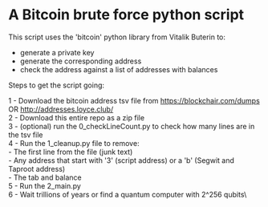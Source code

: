 # A Bitcoin brute force python script

This script uses the 'bitcoin' python library from Vitalik Buterin to:
  - generate a private key
  - generate the corresponding address
  - check the address against a list of addresses with balances


Steps to get the script going:

1 - Download the bitcoin address tsv file from https://blockchair.com/dumps OR http://addresses.loyce.club/ \
2 - Download this entire repo as a zip file\
3 - (optional) run the 0_checkLineCount.py to check how many lines are in the tsv file\
4 - Run the 1_cleanup.py file to remove:\
    - The first line from the file (junk text)\
    - Any address that start with '3' (script address) or a 'b' (Segwit and Taproot address)\
    - The tab and balance\
5 - Run the 2_main.py\
6 - Wait trillions of years or find a quantum computer with 2^256 qubits\
